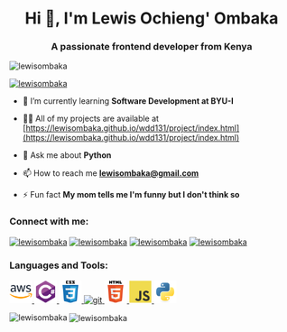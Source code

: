 <h1 align="center">Hi 👋, I'm Lewis Ochieng' Ombaka</h1>
<h3 align="center">A passionate frontend developer from Kenya</h3>

<p align="left"> <img src="https://komarev.com/ghpvc/?username=lewisombaka&label=Profile%20views&color=0e75b6&style=flat" alt="lewisombaka" /> </p>

<p align="left"> <a href="https://github.com/ryo-ma/github-profile-trophy"><img src="https://github-profile-trophy.vercel.app/?username=lewisombaka" alt="lewisombaka" /></a> </p>

- 🌱 I’m currently learning **Software Development at BYU-I**

- 👨‍💻 All of my projects are available at [https://lewisombaka.github.io/wdd131/project/index.html](https://lewisombaka.github.io/wdd131/project/index.html)

- 💬 Ask me about **Python**

- 📫 How to reach me **lewisombaka@gmail.com**

- ⚡ Fun fact **My mom tells me I'm funny but I don't think so**

<h3 align="left">Connect with me:</h3>
<p align="left">
<a href="https://tiktok.com/@lewisombaka" target="blank"><img align="center" src="https://meta-q.cdn.bubble.io/f1589367036774x648000883988402200/tiktok-icon-black-1.svg" alt="lewisombaka" height="30" width="40" /></a>
<a href="https://twitter.com/lewisombaka" target="blank"><img align="center" src="https://raw.githubusercontent.com/rahuldkjain/github-profile-readme-generator/master/src/images/icons/Social/twitter.svg" alt="lewisombaka" height="30" width="40" /></a>
<a href="https://linkedin.com/in/lewisombaka" target="blank"><img align="center" src="https://raw.githubusercontent.com/rahuldkjain/github-profile-readme-generator/master/src/images/icons/Social/linked-in-alt.svg" alt="lewisombaka" height="30" width="40" /></a>
<a href="https://instagram.com/lewisombaka" target="blank"><img align="center" src="https://raw.githubusercontent.com/rahuldkjain/github-profile-readme-generator/master/src/images/icons/Social/instagram.svg" alt="lewisombaka" height="30" width="40" /></a>
</p>

<h3 align="left">Languages and Tools:</h3>
<p align="left"> <a href="https://aws.amazon.com" target="_blank" rel="noreferrer"> <img src="https://raw.githubusercontent.com/devicons/devicon/master/icons/amazonwebservices/amazonwebservices-original-wordmark.svg" alt="aws" width="40" height="40"/> </a> <a href="https://www.w3schools.com/cs/" target="_blank" rel="noreferrer"> <img src="https://raw.githubusercontent.com/devicons/devicon/master/icons/csharp/csharp-original.svg" alt="csharp" width="40" height="40"/> </a> <a href="https://www.w3schools.com/css/" target="_blank" rel="noreferrer"> <img src="https://raw.githubusercontent.com/devicons/devicon/master/icons/css3/css3-original-wordmark.svg" alt="css3" width="40" height="40"/> </a> <a href="https://git-scm.com/" target="_blank" rel="noreferrer"> <img src="https://www.vectorlogo.zone/logos/git-scm/git-scm-icon.svg" alt="git" width="40" height="40"/> </a> <a href="https://www.w3.org/html/" target="_blank" rel="noreferrer"> <img src="https://raw.githubusercontent.com/devicons/devicon/master/icons/html5/html5-original-wordmark.svg" alt="html5" width="40" height="40"/> </a> <a href="https://developer.mozilla.org/en-US/docs/Web/JavaScript" target="_blank" rel="noreferrer"> <img src="https://raw.githubusercontent.com/devicons/devicon/master/icons/javascript/javascript-original.svg" alt="javascript" width="40" height="40"/> </a> <a href="https://www.python.org" target="_blank" rel="noreferrer"> <img src="https://raw.githubusercontent.com/devicons/devicon/master/icons/python/python-original.svg" alt="python" width="40" height="40"/> </a> </p>

<p><img align="left" src="https://github-readme-stats.vercel.app/api/top-langs?username=lewisombaka&show_icons=true&locale=en&layout=compact" alt="lewisombaka" /></p>

<p>&nbsp;<img align="center" src="https://github-readme-stats.vercel.app/api?username=lewisombaka&show_icons=true&locale=en" alt="lewisombaka" /></p>
